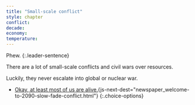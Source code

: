 ```yaml
---
title: "Small-scale conflict"
style: chapter
conflict: 
decade: 
economy: 
temperature: 
---
```


Phew. 
{:.leader-sentence}

There are a lot of small-scale conflicts and civil wars over resources.

Luckily, they never escalate into global or nuclear war.

- [Okay, at least most of us are alive.](part-page_2090.html){js-next-dest="newspaper_welcome-to-2090-slow-fade-conflict.html"}
{:.choice-options}
